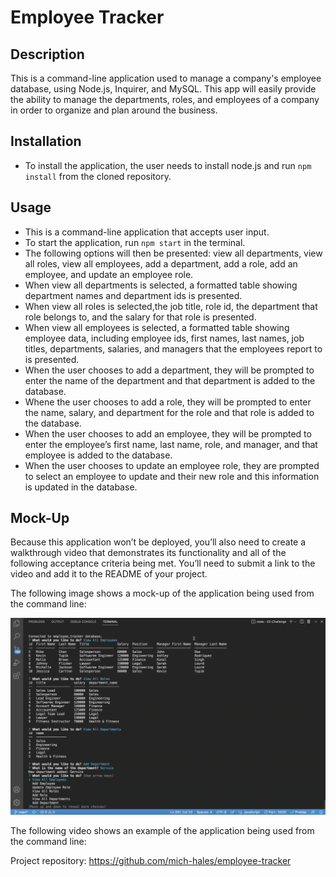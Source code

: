 # Employee Tracker

## Description

This is a command-line application used to manage a company's employee database, using Node.js, Inquirer, and MySQL. This app will easily provide the ability to manage the departments, roles, and employees of a company in order to organize and plan around the business. 

## Installation
* To install the application, the user needs to install node.js and run `npm install` from the cloned repository.

## Usage

* This is a command-line application that accepts user input.
* To start the application, run  `npm start` in the terminal.
* The following options will then be presented: view all departments, view all roles, view all employees, add a department, add a role, add an employee, and update an employee role.
* When view all departments is selected, a formatted table showing department names and department ids is presented.
* When view all roles is selected,the job title, role id, the department that role belongs to, and the salary for that role is presented.
* When view all employees is selected, a formatted table showing employee data, including employee ids, first names, last names, job titles, departments, salaries, and managers that the employees report to is presented.
* When the user chooses to add a department, they will be prompted to enter the name of the department and that department is added to the database.
* Whene the user chooses to add a role, they will be prompted to enter the name, salary, and department for the role and that role is added to the database.
* When the user chooses to add an employee, they will be prompted to enter the employee’s first name, last name, role, and manager, and that employee is added to the database.
* When the user chooses to update an employee role, they are prompted to select an employee to update and their new role and this information is updated in the database.

## Mock-Up


Because this application won’t be deployed, you’ll also need to create a walkthrough video that demonstrates its functionality and all of the following acceptance criteria being met. You’ll need to submit a link to the video and add it to the README of your project.



The following image shows a mock-up of the application being used from the command line:

![A screenshot showing the command-line employee management application](./Assets/thumbnail.png)

The following video shows an example of the application being used from the command line: 



Project repository: https://github.com/mich-hales/employee-tracker

